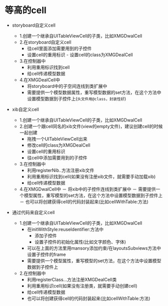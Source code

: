 # 等高的cell
- storyboard自定义cell
   - 1.创建一个继承自UITableViewCell的子类，比如XMGDwalCell
   - 2.在storyboard自定义cell
        - 往cell里面添加需要用到的子控件 
        - 设置cell的重用标识
        - 设置cell的class为XMGDealCell
   - 3.在控制器中
        - 利用重用标识找到cell
        - 给cell传递模型数据
   - 4.在XMGDealCell中
        - 将storyboard中的子空间连线到类扩展中
        - 需要提供一个模型数据属性，重写模型数据的set方法，在这个方法中设置模型数据到子控件上(`头文件用@class，封装性好`)

- xib自定义cell
   - 1.创建一个继承自UITableViewCell的子类，比如XMGDwalCell
   - 2.创建一个跟cell同名的xib文件(view的empty文件)，建议创建cell的时候一起创建
       - 拖拽一个UITableViewCell出来
       - 修改cell的class为XMGDealCell
       - 设置cell的重用标识
       - 往cell中添加需要用到的子控件
   - 3.在控制器中
       - 利用registerNib..方法注册xib文件
       - 利用重用标识找到cell(如果没有注册xib文件，就需要手动加载xib)
       - 给cell传递模型数据
   - 4.在XMGDwalCell中
       － 将xib中的子控件连线到类扩展中
       － 需要提供一个模型属性，重写模型的set方法，在这个方法中设置模型数据到子控件上
       － 也可以将创建获得cell的代码封装起来(比如cellWithTable:方法)
- 通过代码来自定义cell
   - 1.创建一个继承自UITableViewCell的子类，比如XMGDwalCell
     - 在initWithStyle:reuseIdentifier:方法中
       - 添加子控件
       - 设置子控件的初始化属性(比如文字颜色、字体)
     - 可以在上面的方法里用mansory添加约束/在layoutsSubviews方法中设置子控件的frame
     - 需要提供一个模型属性，重写模型的set方法，在这个方法中设置模型数据到子控件上
   - 2.在控制器中
     - 利用registerClass...方法注册XMGDealCell类
     - 利用重用标识cell(如果没有注册类，就需要手动创建cell)
     - 给cell传递模型数据
     - 也可以将创建获得cell的代码封装起来(比如cellWithTable:方法)
     